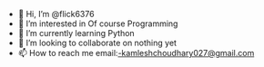 - 👋 Hi, I’m @flick6376
- 👀 I’m interested in Of course Programming
- 🌱 I’m currently learning Python  
- 💞️ I’m looking to collaborate on nothing yet
- 📫 How to reach me email:-kamleshchoudhary027@gmail.com

<!---
flick6376/flick6376 is a ✨ special ✨ repository because its `README.md` (this file) appears on your GitHub profile.
You can click the Preview link to take a look at your changes.
--->
